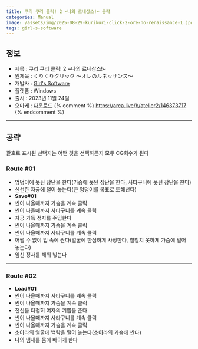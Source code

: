 ```yaml
---
title: 쿠리 쿠리 클릭! 2 ~나의 르네상스!~ 공략
categories: Manual
image: /assets/img/2025-08-29-kurikuri-click-2-ore-no-renaissance-1.jpg
tags: girl-s-software
---
```


## 정보

* 제목 : 쿠리 쿠리 클릭! 2 ~나의 르네상스!~
* 원제목 : くりくりクリック ～オレのルネッサンス～
* 개발사 : [Girl's Software](/tags/girl-s-software)
* 플랫폼 : Windows
* 출시 : 2023년 11월 24일
* 오마케 : [다운로드](/assets/omake/kurikuri-click-2-ore-no-renaissance.zip)
{% comment %}
https://arca.live/b/atelier2/146373717
{% endcomment %}

---

## 공략

괄호로 표시된 선택지는 어떤 것을 선택하든지 모두 CG회수가 된다  

### Route #01

* 엉덩이에 못된 장난을 한다(가슴에 못된 장난을 한다, 사타구니에 못된 장난을 한다)
* 신선한 자궁에 털어 놓는다(큰 엉덩이를 목표로 토해낸다)
* **Save#01**
* 씬이 나올때까지 가슴을 계속 클릭
* 씬이 나올때까지 사타구니를 계속 클릭
* 자궁 가득 정자를 주입한다
* 씬이 나올때까지 가슴을 계속 클릭
* 씬이 나올때까지 사타구니를 계속 클릭
* 어쩔 수 없이 입 속에 싼다(얼굴에 한심하게 사정한다, 칠칠치 못하게 가슴에 털어 놓는다)
* 임신 정자를 채워 넣는다

---

### Route #02

* **Load#01**
* 씬이 나올때까지 사타구니를 계속 클릭
* 씬이 나올때까지 가슴을 계속 클릭
* 전신을 더럽혀 여자의 기쁨을 준다
* 씬이 나올때까지 사타구니를 계속 클릭
* 씬이 나올때까지 가슴을 계속 클릭
* 소아라의 얼굴에 백탁을 털어 놓는다(소아라의 가슴에 싼다)
* 나의 냄새를 몸에 배이게 한다
